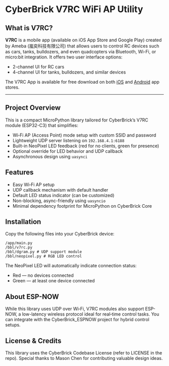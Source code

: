 # CyberBrick V7RC WiFi AP Utility

## What is V7RC?

**V7RC** is a mobile app (available on iOS App Store and Google Play) created by Ameba (嵐奕科技有限公司) that allows users to control RC devices such as cars, tanks, bulldozers, and even quadcopters via Bluetooth, Wi-Fi, or micro:bit integration. It offers two user interface options:

- 2-channel UI for RC cars
- 4-channel UI for tanks, bulldozers, and similar devices

The V7RC App is available for free download on both [iOS](https://apps.apple.com/tw/app/v7rc/id1390983964) and [Android](https://play.google.com/store/apps/details?id=com.v7idea.v7rcliteandroidsdkversion&hl=zh_TW) app stores.

---

## Project Overview

This is a compact MicroPython library tailored for CyberBrick’s V7RC module (ESP32-C3) that simplifies:

- Wi‑Fi AP (Access Point) mode setup with custom SSID and password
- Lightweight UDP server listening on `192.168.4.1:6188`
- Built-in NeoPixel LED feedback (red for no clients, green for presence)
- Optional override for LED behavior and UDP callback
- Asynchronous design using `uasynci`

## Features

- Easy Wi‑Fi AP setup
- UDP callback mechanism with default handler
- Default LED status indicator (can be customized)
- Non-blocking, async-friendly using `uasyncio`
- Minimal dependency footprint for MicroPython on CyberBrick Core

## Installation

Copy the following files into your CyberBrick device:

```shell
/app/main.py
/bbl/v7rc.py
/bbl/dgram.py # UDP support module
/bbl/neopixel.py # RGB LED control
```

The NeoPixel LED will automatically indicate connection status:

- Red — no devices connected
- Green — at least one device connected

## About ESP-NOW

While this library uses UDP over Wi‑Fi, V7RC modules also support ESP-NOW, a low-latency wireless protocol ideal for real‑time control tasks. You can integrate with the CyberBrick_ESPNOW project for hybrid control setups.

## License & Credits

This library uses the CyberBrick Codebase License (refer to LICENSE in the repo).
Special thanks to Mason Chen for contributing valuable design ideas.
